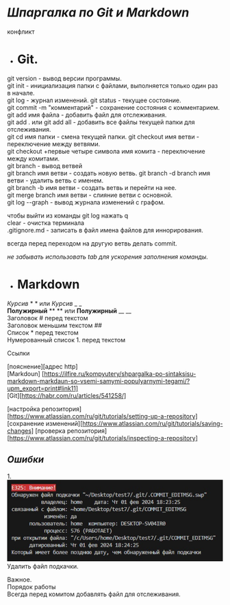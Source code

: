 # ***Шпаргалка по Git и Markdown***
конфликт
* # **Git.**
git version - вывод версии программы.   
git init - инициализация папки с файлами, выполняется только один раз в начале.   
git log - журнал изменений. 
git status - текущее состояние.  
git commit -m "комментарий" - сохранение состояния с комментарием.  
git add имя файла - добавить файл для отслеживания.  
git add . или git add all - добавить все файлы текущей папки для отслеживания.  
git cd имя папки - смена текущей папки. 
git checkout имя ветви  - переключение между ветвями.   
git checkout +первые четыре символа имя комита - переключение между комитами.  
git branch - вывод ветвей  
git branch имя ветви - создать новую ветвь. 
git branch -d branch имя ветви - удалить ветвь с именем.  
git branch -b имя ветви  - создать ветвь и перейти на нее.    
git merge branch имя ветви - слияние ветви с основной.  
git log --graph  - вывод журнала изменений с графом.    

чтобы выйти из команды git log нажать q    
clear - очистка терминала   
.gitignore.md - записать  в файл имена файлов для иннорирования. 

всегда перед переходом на другую ветвь делать commit.   

*не забывать использовать tab для ускорения заполнения команды.*




* # **Markdown**    
*Курсив*  * *  или _Курсив_ _ _  
**Полужирный**  ** ** или __Полужирный__ __ __     
Заголовок #  перед текстом  
Заголовок меньшим текстом ##    
Список *  перед текстом     
Нумерованный список 1.  перед текстом   

Ссылки 

[пояснение][адрес http]     
[Markdoun] [https://ilfire.ru/kompyutery/shpargalka-po-sintaksisu-markdown-markdaun-so-vsemi-samymi-populyarnymi-tegami/?upm_export=print#link11]   
[Git][https://habr.com/ru/articles/541258/]

[настройка репозитория][https://www.atlassian.com/ru/git/tutorials/setting-up-a-repository]  
[сохранение изменений][https://www.atlassian.com/ru/git/tutorials/saving-changes]
 [проверка репозитория][https://www.atlassian.com/ru/git/tutorials/inspecting-a-repository]

## *Ошибки*
1.![изображение не найдено](e325.jpg)
Удалить файл подкачки.

Важное.     
Порядок работы      
Всегда перед комитом добавлять файл для отслеживания.     
